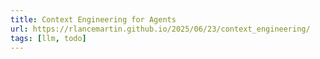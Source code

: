 ```yaml
---
title: Context Engineering for Agents
url: https://rlancemartin.github.io/2025/06/23/context_engineering/
tags: [llm, todo]
---
```

